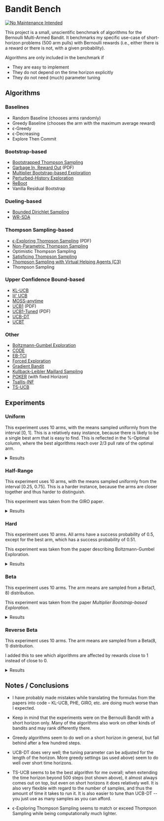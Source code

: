# Bandit Bench

[![No Maintenance Intended](http://unmaintained.tech/badge.svg)](http://unmaintained.tech/)

This project is a small, unscientific benchmark of algorithms for the Bernoulli
Multi-Armed Bandit. It benchmarks my specific use-case of short-horizon problems
(500 arm pulls) with Bernoulli rewards (i.e., either there is a reward or there
is not, with a given probability).

Algorithms are only included in the benchmark if

- They are easy to implement
- They do not depend on the time horizon explicitly
- They do not need (much) parameter tuning

## Algorithms

### Baselines

- Random Baseline (chooses arms randomly)
- Greedy Baseline (chooses the arm with the maximum average reward)
- ϵ-Greedy
- ϵ-Decreasing
- Explore Then Commit

### Bootstrap-based

- [Bootstrapped Thompson Sampling](https://arxiv.org/abs/1410.4009)
- [Garbage In, Reward Out](http://proceedings.mlr.press/v97/kveton19a/kveton19a.pdf) (PDF)
- [Multiplier Bootstrap-based Exploration](https://arxiv.org/abs/2302.01543)
- [Perturbed-History Exploration](https://arxiv.org/abs/1902.10089)
- [ReBoot](https://arxiv.org/abs/2002.08436)
- Vanilla Residual Bootstrap

### Dueling-based

- [Bounded Dirichlet Sampling](https://arxiv.org/abs/2111.09724)
- [WR-SDA](https://arxiv.org/abs/2010.14323)

### Thompson Sampling-based

- [ϵ-Exploring Thompson Sampling](https://proceedings.mlr.press/v202/jin23b/jin23b.pdf) (PDF)
- [Non-Parametric Thompson Sampling](https://proceedings.mlr.press/v117/riou20a.html)
- Optimistic Thompson Sampling
- [Satisficing Thompson Sampling](https://arxiv.org/abs/1704.09028)
- [Thompson Sampling with Virtual Helping Agents (C3)](https://arxiv.org/abs/2209.08197)
- Thompson Sampling

### Upper Confidence Bound-based

- [KL-UCB](https://arxiv.org/abs/1102.2490)
- [lil' UCB](https://arxiv.org/abs/1312.7308)
- [MOSS-anytime](http://proceedings.mlr.press/v48/degenne16.html)
- [UCB1](https://homes.di.unimi.it/~cesabian/Pubblicazioni/ml-02.pdf) (PDF)
- [UCB1-Tuned](https://homes.di.unimi.it/~cesabian/Pubblicazioni/ml-02.pdf) (PDF)
- [UCB-DT](https://arxiv.org/abs/2110.02690)
- [UCBT](https://arxiv.org/abs/2102.05263)

### Other

- [Boltzmann-Gumbel Exploration](https://arxiv.org/abs/1705.10257)
- [CODE](https://arxiv.org/abs/2310.14751)
- [EB-TCI](https://arxiv.org/abs/2206.05979)
- [Forced Exploration](https://arxiv.org/abs/2312.07285)
- [Gradient Bandit](https://arxiv.org/abs/2402.17235)
- [Kullback-Leibler Maillard Sampling](https://arxiv.org/abs/2304.14989)
- [POKER](https://link.springer.com/chapter/10.1007/11564096_42) (with fixed Horizon)
- [Tsallis-INF](https://arxiv.org/abs/1807.07623)
- [TS-UCB](https://arxiv.org/abs/2006.06372)

## Experiments

### Uniform

This experiment uses 10 arms, with the means sampled uniformly from the interval
[0, 1]. This is a relatively easy instance, because there is likely to be a
single best arm that is easy to find. This is reflected in the %-Optimal column,
where the best algorithms reach over 2/3 pull rate of the optimal arm.

<details>
<summary>Results</summary>

<!-- `> cat uniform.md` -->
<!-- BEGIN mdsh -->
| Algorithm                                                   | %-Optimal | Regret (Mean) | Regret (Median Absolute Deviation) |  Time  |
| ----------------------------------------------------------- | --------: | ------------: | ---------------------------------: | :----: |
| TS-UCB (100 samples)                                        |     72.02 |       16.8866 |                             3.3722 | 76.72s |
| TS-UCB (10 samples)                                         |     72.48 |       17.2679 |                             3.7317 | 8.45s  |
| UCB-DT (γ=1.00)                                             |     69.93 |       18.1466 |                             2.5287 | 2.43s  |
| UCB-DT (γ=0.95)                                             |     72.44 |       18.1946 |                             2.4725 | 2.92s  |
| UCB-DT (γ=0.75)                                             |     72.50 |       18.1962 |                             2.5172 | 2.79s  |
| UCB-DT (γ=0.90)                                             |     72.42 |       18.2016 |                             2.4807 | 2.85s  |
| MOSS-Anytime (α=-0.85)                                      |     69.71 |       18.8113 |                             2.5659 | 0.19s  |
| CODE (δ=0.990)                                              |     68.91 |       18.9329 |                             2.9569 | 0.37s  |
| POKER (H=10)                                                |     65.48 |       19.3526 |                             3.2000 | 0.40s  |
| POKER (H=5)                                                 |     66.34 |       19.3558 |                             2.7035 | 0.38s  |
| TS-UCB (1 samples)                                          |     71.83 |       19.5545 |                             5.3564 | 0.92s  |
| POKER (H=1)                                                 |     66.55 |       19.5748 |                             2.5553 | 0.35s  |
| Greedy                                                      |     66.26 |       19.7129 |                             2.5470 | 0.08s  |
| ϵ-Decreasing (ϵ=0.990)                                      |     66.35 |       20.7765 |                             2.7735 | 0.17s  |
| Thompson Sampling with Virtual Helping Agents (Combiner C3) |     63.16 |       21.1041 |                             6.1932 | 27.06s |
| ϵ-Greedy (ϵ=0.010)                                          |     66.18 |       21.1769 |                             2.8588 | 0.07s  |
| ϵ-Decreasing (ϵ=0.900)                                      |     66.48 |       21.2824 |                             2.8492 | 0.14s  |
| POKER (H=25)                                                |     61.38 |       21.3386 |                             6.6186 | 0.37s  |
| MOSS-Anytime (α=-0.50)                                      |     70.74 |       22.4582 |                             2.7088 | 0.23s  |
| ϵ-Greedy (ϵ=0.020)                                          |     65.99 |       22.7752 |                             3.1672 | 0.11s  |
| ϵ-Decreasing (ϵ=0.700)                                      |     66.55 |       23.6847 |                             3.3687 | 0.15s  |
| WR-SDA                                                      |     66.87 |       23.8280 |                             5.0922 | 1.64s  |
| MOSS-Anytime (α=-0.33)                                      |     69.75 |       24.4536 |                             2.6909 | 0.22s  |
| Optimistic Thompson Sampling                                |     68.80 |       25.6235 |                             7.1784 | 0.95s  |
| POKER (H=50)                                                |     56.21 |       25.6788 |                             9.6913 | 0.38s  |
| ϵ-Greedy (ϵ=0.050)                                          |     65.45 |       27.3929 |                             4.0210 | 0.12s  |
| ϵ-Exploring Thompson Sampling                               |     62.82 |       27.9018 |                             9.2377 | 0.13s  |
| UCBT                                                        |     65.40 |       28.7984 |                             4.0759 | 0.09s  |
| Thompson Sampling                                           |     66.16 |       28.8956 |                             7.1444 | 0.63s  |
| Satisficing Thompson Sampling (ϵ=0.005)                     |     65.94 |       29.0318 |                             7.1008 | 0.98s  |
| Satisficing Thompson Sampling (ϵ=0.010)                     |     65.61 |       29.3229 |                             7.0179 | 1.06s  |
| KL-UCB                                                      |     66.78 |       29.6304 |                             7.3837 | 7.62s  |
| ReBoot (r=0.25)                                             |     61.18 |       30.3599 |                             5.2731 | 0.21s  |
| CODE (δ=0.900)                                              |     54.94 |       30.6423 |                             6.5536 | 0.39s  |
| POKER (H=100)                                               |     51.57 |       30.8991 |                            12.6895 | 0.37s  |
| ϵ-Decreasing (ϵ=0.500)                                      |     65.55 |       31.3306 |                             4.6232 | 0.15s  |
| UCB1-Tuned                                                  |     62.03 |       31.6747 |                             3.6906 | 0.29s  |
| Vanilla Residual Bootstrap (init=0)                         |     59.99 |       33.1442 |                             5.4073 | 0.17s  |
| Non-Parametric Thompson Sampling                            |     63.70 |       33.7962 |                             7.1820 | 4.57s  |
| ReBoot (r=0.50)                                             |     58.58 |       34.0829 |                             5.9224 | 0.29s  |
| Bounded Dirichlet Sampling                                  |     63.86 |       34.1647 |                             7.1345 | 2.18s  |
| Satisficing Thompson Sampling (ϵ=0.050)                     |     57.19 |       35.0506 |                             6.7983 | 1.10s  |
| ϵ-Greedy (ϵ=0.100)                                          |     63.98 |       35.8380 |                             5.3322 | 0.15s  |
| Multiplier Bootstrap-based Exploration                      |     60.70 |       36.1612 |                             4.2418 | 6.33s  |
| Kullback-Leibler Maillard Sampling                          |     59.67 |       37.5162 |                             8.3979 | 0.48s  |
| Perturbed-History Exploration (a=1.1)                       |     56.96 |       37.8929 |                             5.6711 | 0.90s  |
| POKER (H=250)                                               |     46.27 |       38.6838 |                            15.5508 | 0.38s  |
| Garbage In, Reward Out (a=0.10)                             |     57.65 |       38.7302 |                             5.2772 | 0.93s  |
| Vanilla Residual Bootstrap (init=1)                         |     59.43 |       40.6304 |                             4.7837 | 0.21s  |
| Bootstrapped Thompson Sampling (J=500)                      |     40.59 |       41.9370 |                            21.7066 | 4.57s  |
| Bootstrapped Thompson Sampling (J=1000)                     |     40.88 |       41.9668 |                            21.1936 | 10.10s |
| Bootstrapped Thompson Sampling (J=100)                      |     40.77 |       42.3584 |                            21.7453 | 1.07s  |
| Bootstrapped Thompson Sampling (J=10)                       |     39.55 |       42.8224 |                            21.8677 | 0.35s  |
| Satisficing Thompson Sampling (ϵ=0.100)                     |     44.13 |       44.2992 |                            10.4673 | 1.06s  |
| lil' UCB (δ=0.100)                                          |     52.19 |       44.8365 |                             5.5606 | 0.33s  |
| Tsallis-INF                                                 |     54.25 |       46.4787 |                             5.9697 | 1.25s  |
| Forced Exploration                                          |     62.89 |       46.6666 |                             6.2607 | 0.07s  |
| ReBoot (r=0.90)                                             |     52.24 |       47.2795 |                             6.7367 | 0.31s  |
| Garbage In, Reward Out (a=0.33)                             |     51.74 |       49.2706 |                             5.5459 | 1.15s  |
| Vanilla Residual Bootstrap (init=5)                         |     55.69 |       50.7442 |                             6.1208 | 0.24s  |
| ReBoot (r=1.00)                                             |     49.90 |       51.8800 |                             6.7533 | 0.29s  |
| EB-TCI                                                      |     42.82 |       55.0174 |                            15.7714 | 0.31s  |
| Perturbed-History Exploration (a=2.1)                       |     47.44 |       56.5448 |                             6.0521 | 1.14s  |
| ETC (m=10)                                                  |     47.32 |       56.6956 |                            11.0554 | 0.13s  |
| lil' UCB (δ=0.010)                                          |     44.08 |       62.1486 |                             6.5312 | 0.34s  |
| Garbage In, Reward Out (a=1.00)                             |     43.03 |       66.4802 |                             6.9482 | 1.22s  |
| Boltzmann-Gumbel Exploration                                |     43.87 |       68.9250 |                             6.5817 | 0.33s  |
| ReBoot (r=1.50)                                             |     40.44 |       72.1794 |                             8.1305 | 0.26s  |
| lil' UCB (δ=0.001)                                          |     39.18 |       73.8291 |                             8.0325 | 0.31s  |
| ETC (m=5)                                                   |     27.93 |       78.7963 |                            24.1796 | 0.13s  |
| ReBoot (r=1.70)                                             |     37.41 |       79.4522 |                             8.9230 | 0.28s  |
| ϵ-Decreasing (ϵ=0.200)                                      |     50.82 |       81.7548 |                            11.1762 | 0.13s  |
| ETC (m=20)                                                  |     49.52 |       85.1694 |                            11.9964 | 0.14s  |
| UCB1                                                        |     34.52 |       86.8474 |                            10.2054 | 0.17s  |
| ReBoot (r=2.10)                                             |     32.31 |       92.8131 |                            10.7156 | 0.28s  |
| ETC (m=3)                                                   |     22.30 |       98.5252 |                            27.0722 | 0.14s  |
| ETC (m=25)                                                  |     41.95 |      105.2629 |                            14.8396 | 0.13s  |
| ETC (m=2)                                                   |     20.21 |      110.5641 |                            26.8868 | 0.12s  |
| Gradient Bandit                                             |     30.32 |      110.7043 |                            17.1641 | 0.35s  |
| Gradient Bandit (with baseline)                             |     31.34 |      113.5984 |                            11.7063 | 0.42s  |
| ϵ-Decreasing (ϵ=0.100)                                      |     35.59 |      127.2145 |                            17.7947 | 0.09s  |
| CODE (δ=0.050)                                              |     10.94 |      187.9726 |                            24.8420 | 0.36s  |
| Random                                                      |     10.01 |      204.0160 |                            30.3495 | 0.02s  |
<!-- END mdsh -->

</details>

### Half-Range

This experiment uses 10 arms, with the means sampled uniformly from the interval
\[0.25, 0.75\]. This is a harder instance, because the arms are closer together
and thus harder to distinguish.

This experiment was taken from the GIRO paper.

<details>
<summary>Results</summary>

<!-- `> cat half_range.md` -->
<!-- BEGIN mdsh -->
| Algorithm                                                   | %-Optimal | Regret (Mean) | Regret (Median Absolute Deviation) |  Time  |
| ----------------------------------------------------------- | --------: | ------------: | ---------------------------------: | :----: |
| UCB-DT (γ=0.90)                                             |     43.02 |       25.6120 |                             7.2004 | 2.52s  |
| UCB-DT (γ=0.95)                                             |     43.00 |       25.6319 |                             7.1816 | 2.60s  |
| UCB-DT (γ=0.75)                                             |     43.05 |       25.6700 |                             7.2075 | 2.48s  |
| Thompson Sampling with Virtual Helping Agents (Combiner C3) |     44.11 |       26.7250 |                             8.7506 | 11.73s |
| TS-UCB (100 samples)                                        |     45.02 |       26.9097 |                             6.2137 | 69.68s |
| MOSS-Anytime (α=-0.85)                                      |     40.04 |       27.3181 |                             8.7262 | 0.19s  |
| MOSS-Anytime (α=-0.50)                                      |     44.05 |       27.4891 |                             5.4358 | 0.22s  |
| CODE (δ=0.990)                                              |     39.41 |       27.7728 |                            10.1499 | 0.35s  |
| TS-UCB (10 samples)                                         |     44.55 |       27.9363 |                             5.9386 | 7.25s  |
| UCB-DT (γ=1.00)                                             |     38.52 |       28.0522 |                             9.8213 | 2.46s  |
| ϵ-Decreasing (ϵ=0.990)                                      |     38.24 |       28.1487 |                             9.6145 | 0.14s  |
| Greedy                                                      |     37.83 |       28.2076 |                             9.9996 | 0.08s  |
| ϵ-Decreasing (ϵ=0.900)                                      |     38.32 |       28.3069 |                             9.4761 | 0.14s  |
| ϵ-Decreasing (ϵ=0.700)                                      |     39.35 |       28.3077 |                             8.7988 | 0.14s  |
| POKER (H=1)                                                 |     37.76 |       28.3667 |                            10.1082 | 0.35s  |
| POKER (H=5)                                                 |     37.76 |       28.3800 |                            10.0953 | 0.38s  |
| POKER (H=10)                                                |     37.74 |       28.4050 |                            10.0473 | 0.40s  |
| ϵ-Greedy (ϵ=0.010)                                          |     38.03 |       28.4793 |                             9.7905 | 0.08s  |
| ϵ-Greedy (ϵ=0.020)                                          |     38.36 |       28.6900 |                             9.4808 | 0.12s  |
| POKER (H=25)                                                |     37.49 |       28.8412 |                             9.4550 | 0.38s  |
| ϵ-Greedy (ϵ=0.050)                                          |     39.46 |       29.3486 |                             8.7084 | 0.11s  |
| Bootstrapped Thompson Sampling (J=10)                       |     38.57 |       29.4073 |                            13.9756 | 0.36s  |
| ϵ-Decreasing (ϵ=0.500)                                      |     40.91 |       29.4333 |                             7.5048 | 0.14s  |
| MOSS-Anytime (α=-0.33)                                      |     42.29 |       29.8866 |                             5.9957 | 0.23s  |
| POKER (H=100)                                               |     38.92 |       29.9131 |                             6.5647 | 0.41s  |
| POKER (H=50)                                                |     36.98 |       30.4262 |                             8.3416 | 0.41s  |
| ϵ-Exploring Thompson Sampling                               |     40.14 |       30.7659 |                             8.9988 | 0.14s  |
| Bootstrapped Thompson Sampling (J=500)                      |     38.36 |       30.8943 |                            13.6813 | 4.56s  |
| Bootstrapped Thompson Sampling (J=100)                      |     38.23 |       30.9704 |                            13.6387 | 1.09s  |
| Bootstrapped Thompson Sampling (J=1000)                     |     37.93 |       31.2238 |                            13.7505 | 8.74s  |
| ϵ-Greedy (ϵ=0.100)                                          |     40.16 |       31.5381 |                             7.6639 | 0.11s  |
| TS-UCB (1 samples)                                          |     41.21 |       31.8313 |                             6.2230 | 0.88s  |
| UCBT                                                        |     41.92 |       32.0754 |                             5.3843 | 0.09s  |
| Forced Exploration                                          |     41.72 |       33.1699 |                             5.7046 | 0.08s  |
| POKER (H=250)                                               |     37.22 |       33.9079 |                             8.0820 | 0.43s  |
| WR-SDA                                                      |     37.74 |       34.3702 |                             7.8470 | 2.52s  |
| CODE (δ=0.900)                                              |     35.87 |       35.7202 |                            11.4984 | 0.36s  |
| UCB1-Tuned                                                  |     38.36 |       36.0304 |                             5.8517 | 0.24s  |
| ReBoot (r=0.25)                                             |     35.81 |       36.8892 |                             8.1828 | 0.20s  |
| Vanilla Residual Bootstrap (init=0)                         |     35.10 |       38.0391 |                             7.9288 | 0.17s  |
| Optimistic Thompson Sampling                                |     36.78 |       38.4207 |                             7.1289 | 0.85s  |
| Multiplier Bootstrap-based Exploration                      |     36.05 |       38.7066 |                             7.0003 | 5.81s  |
| ReBoot (r=0.50)                                             |     34.21 |       39.5480 |                             8.2009 | 0.24s  |
| ETC (m=10)                                                  |     33.45 |       40.0881 |                            11.7950 | 0.13s  |
| Thompson Sampling                                           |     35.01 |       40.5420 |                             7.5125 | 0.62s  |
| Satisficing Thompson Sampling (ϵ=0.005)                     |     34.96 |       40.5786 |                             7.5540 | 0.84s  |
| Satisficing Thompson Sampling (ϵ=0.010)                     |     34.87 |       40.6461 |                             7.5447 | 0.85s  |
| Garbage In, Reward Out (a=0.10)                             |     33.73 |       42.0945 |                             7.6013 | 1.07s  |
| Perturbed-History Exploration (a=1.1)                       |     33.49 |       42.3004 |                             7.7267 | 0.83s  |
| KL-UCB                                                      |     34.54 |       42.7149 |                             6.2245 | 7.98s  |
| EB-TCI                                                      |     30.56 |       42.8317 |                             9.3319 | 0.32s  |
| Satisficing Thompson Sampling (ϵ=0.050)                     |     32.52 |       43.1108 |                             8.0902 | 0.92s  |
| Non-Parametric Thompson Sampling                            |     33.09 |       43.6865 |                             7.5605 | 4.33s  |
| Vanilla Residual Bootstrap (init=1)                         |     32.88 |       43.7710 |                             7.4509 | 0.21s  |
| Bounded Dirichlet Sampling                                  |     32.79 |       44.7466 |                             7.9659 | 2.64s  |
| Tsallis-INF                                                 |     32.35 |       45.6862 |                             8.4068 | 1.03s  |
| lil' UCB (δ=0.100)                                          |     31.70 |       46.4287 |                             6.7023 | 0.28s  |
| Kullback-Leibler Maillard Sampling                          |     29.69 |       47.8324 |                             8.4744 | 0.51s  |
| Satisficing Thompson Sampling (ϵ=0.100)                     |     27.45 |       48.1450 |                            10.2207 | 0.95s  |
| Garbage In, Reward Out (a=0.33)                             |     30.11 |       48.1458 |                             8.0648 | 1.18s  |
| ReBoot (r=0.90)                                             |     29.34 |       48.4181 |                             8.4845 | 0.24s  |
| ϵ-Decreasing (ϵ=0.200)                                      |     33.79 |       49.1413 |                             7.5396 | 0.12s  |
| ETC (m=5)                                                   |     21.32 |       50.0278 |                            17.6885 | 0.14s  |
| ReBoot (r=1.00)                                             |     27.89 |       50.9352 |                             8.6898 | 0.26s  |
| ETC (m=20)                                                  |     31.24 |       51.1732 |                             8.6350 | 0.14s  |
| Perturbed-History Exploration (a=2.1)                       |     27.91 |       52.2188 |                             8.4423 | 0.98s  |
| Vanilla Residual Bootstrap (init=5)                         |     28.26 |       53.2834 |                             8.4062 | 0.24s  |
| ETC (m=25)                                                  |     32.18 |       56.3820 |                             8.2546 | 0.14s  |
| lil' UCB (δ=0.010)                                          |     25.83 |       56.9410 |                             8.2814 | 0.29s  |
| Garbage In, Reward Out (a=1.00)                             |     25.12 |       57.7304 |                             9.1152 | 1.17s  |
| Boltzmann-Gumbel Exploration                                |     25.61 |       58.0539 |                             8.8928 | 0.32s  |
| ReBoot (r=1.50)                                             |     22.85 |       61.0890 |                             9.6647 | 0.29s  |
| lil' UCB (δ=0.001)                                          |     22.85 |       62.7995 |                             9.1698 | 0.26s  |
| ReBoot (r=1.70)                                             |     21.38 |       64.4112 |                            10.0761 | 0.30s  |
| UCB1                                                        |     20.42 |       68.0927 |                            10.1489 | 0.15s  |
| ϵ-Decreasing (ϵ=0.100)                                      |     24.60 |       68.8686 |                             9.8576 | 0.07s  |
| ReBoot (r=2.10)                                             |     19.16 |       69.7726 |                            10.8419 | 0.30s  |
| ETC (m=3)                                                   |     15.41 |       69.9994 |                            18.3348 | 0.13s  |
| Gradient Bandit                                             |     19.00 |       75.4704 |                            12.4808 | 0.38s  |
| Gradient Bandit (with baseline)                             |     18.51 |       77.0723 |                            10.7145 | 0.43s  |
| ETC (m=2)                                                   |     15.27 |       80.4676 |                            18.0151 | 0.10s  |
| Random                                                      |     10.01 |      102.0080 |                            15.1748 | 0.02s  |
| CODE (δ=0.050)                                              |     10.00 |      102.0185 |                            14.8649 | 0.37s  |
<!-- END mdsh -->

</details>

### Hard

This experiment uses 10 arms. All arms have a success probability of 0.5, except
for the best arm, which has a success probability of 0.51.

This experiment was taken from the paper describing Boltzmann-Gumbel Exploration.

<details>
<summary>Results</summary>

<!-- `> cat hard.md` -->
<!-- BEGIN mdsh -->
| Algorithm                                                   | %-Optimal | Regret (Mean) | Regret (Median Absolute Deviation) |  Time  |
| ----------------------------------------------------------- | --------: | ------------: | ---------------------------------: | :----: |
| POKER (H=100)                                               |     18.10 |        4.0949 |                             0.1700 | 0.39s  |
| Greedy                                                      |     17.00 |        4.1498 |                             0.1100 | 0.09s  |
| POKER (H=10)                                                |     17.00 |        4.1498 |                             0.1100 | 0.37s  |
| POKER (H=1)                                                 |     17.00 |        4.1498 |                             0.1100 | 0.34s  |
| POKER (H=25)                                                |     17.00 |        4.1498 |                             0.1100 | 0.38s  |
| POKER (H=5)                                                 |     17.00 |        4.1498 |                             0.1100 | 0.38s  |
| POKER (H=50)                                                |     17.00 |        4.1499 |                             0.1100 | 0.38s  |
| ϵ-Decreasing (ϵ=0.990)                                      |     16.90 |        4.1552 |                             0.1000 | 0.17s  |
| ϵ-Decreasing (ϵ=0.900)                                      |     16.80 |        4.1598 |                             0.1000 | 0.17s  |
| ϵ-Greedy (ϵ=0.010)                                          |     16.64 |        4.1682 |                             0.1000 | 0.10s  |
| ϵ-Decreasing (ϵ=0.700)                                      |     16.29 |        4.1854 |                             0.1000 | 0.16s  |
| ϵ-Greedy (ϵ=0.020)                                          |     16.25 |        4.1873 |                             0.1000 | 0.15s  |
| ϵ-Greedy (ϵ=0.050)                                          |     15.11 |        4.2447 |                             0.0900 | 0.17s  |
| ϵ-Decreasing (ϵ=0.500)                                      |     14.77 |        4.2614 |                             0.0800 | 0.16s  |
| ϵ-Decreasing (ϵ=0.200)                                      |     14.05 |        4.2973 |                             0.1600 | 0.14s  |
| ϵ-Greedy (ϵ=0.100)                                          |     13.97 |        4.3014 |                             0.0800 | 0.15s  |
| ϵ-Exploring Thompson Sampling                               |     13.74 |        4.3130 |                             0.1100 | 0.16s  |
| Forced Exploration                                          |     13.53 |        4.3235 |                             0.1000 | 0.09s  |
| UCB-DT (γ=0.90)                                             |     13.27 |        4.3365 |                             0.1000 | 2.90s  |
| UCB-DT (γ=0.95)                                             |     13.27 |        4.3365 |                             0.1000 | 2.86s  |
| UCB-DT (γ=1.00)                                             |     13.19 |        4.3406 |                             0.1200 | 2.88s  |
| UCB-DT (γ=0.75)                                             |     13.05 |        4.3474 |                             0.1000 | 2.78s  |
| MOSS-Anytime (α=-0.33)                                      |     13.00 |        4.3502 |                             0.2000 | 0.25s  |
| MOSS-Anytime (α=-0.85)                                      |     12.95 |        4.3526 |                             0.1800 | 0.20s  |
| MOSS-Anytime (α=-0.50)                                      |     12.94 |        4.3532 |                             0.1700 | 0.25s  |
| POKER (H=250)                                               |     12.40 |        4.3802 |                             0.2500 | 0.41s  |
| TS-UCB (100 samples)                                        |     12.17 |        4.3915 |                             0.2500 | 79.81s |
| UCBT                                                        |     12.17 |        4.3916 |                             0.4200 | 0.10s  |
| ϵ-Decreasing (ϵ=0.100)                                      |     11.91 |        4.4043 |                             0.1500 | 0.08s  |
| Bootstrapped Thompson Sampling (J=10)                       |     11.83 |        4.4083 |                             0.1600 | 0.37s  |
| Bootstrapped Thompson Sampling (J=500)                      |     11.80 |        4.4101 |                             0.3400 | 4.35s  |
| Bootstrapped Thompson Sampling (J=1000)                     |     11.78 |        4.4109 |                             0.3400 | 8.90s  |
| Bootstrapped Thompson Sampling (J=100)                      |     11.76 |        4.4118 |                             0.3100 | 1.10s  |
| EB-TCI                                                      |     11.56 |        4.4218 |                             0.4400 | 0.37s  |
| WR-SDA                                                      |     11.52 |        4.4238 |                             0.3200 | 2.00s  |
| TS-UCB (10 samples)                                         |     11.46 |        4.4271 |                             0.2500 | 8.29s  |
| Thompson Sampling with Virtual Helping Agents (Combiner C3) |     11.45 |        4.4276 |                             0.2600 | 5.29s  |
| Vanilla Residual Bootstrap (init=0)                         |     11.42 |        4.4292 |                             0.3500 | 0.20s  |
| CODE (δ=0.900)                                              |     11.39 |        4.4305 |                             0.4900 | 0.44s  |
| ReBoot (r=0.25)                                             |     11.38 |        4.4311 |                             0.3500 | 0.23s  |
| ReBoot (r=0.50)                                             |     11.34 |        4.4329 |                             0.3800 | 0.30s  |
| TS-UCB (1 samples)                                          |     11.21 |        4.4395 |                             0.2400 | 1.04s  |
| CODE (δ=0.990)                                              |     11.21 |        4.4397 |                             0.1200 | 0.42s  |
| Optimistic Thompson Sampling                                |     11.20 |        4.4399 |                             0.3000 | 1.02s  |
| Garbage In, Reward Out (a=0.10)                             |     11.16 |        4.4418 |                             0.3400 | 1.37s  |
| Non-Parametric Thompson Sampling                            |     11.16 |        4.4422 |                             0.3400 | 4.87s  |
| Satisficing Thompson Sampling (ϵ=0.010)                     |     11.15 |        4.4425 |                             0.3400 | 1.07s  |
| Satisficing Thompson Sampling (ϵ=0.005)                     |     11.15 |        4.4426 |                             0.3300 | 1.04s  |
| Thompson Sampling                                           |     11.14 |        4.4429 |                             0.3300 | 0.75s  |
| Perturbed-History Exploration (a=1.1)                       |     11.13 |        4.4433 |                             0.3600 | 1.06s  |
| Multiplier Bootstrap-based Exploration                      |     11.12 |        4.4439 |                             0.3100 | 6.46s  |
| Vanilla Residual Bootstrap (init=1)                         |     11.11 |        4.4443 |                             0.3500 | 0.27s  |
| Satisficing Thompson Sampling (ϵ=0.050)                     |     11.09 |        4.4454 |                             0.4000 | 1.12s  |
| Garbage In, Reward Out (a=0.33)                             |     11.04 |        4.4480 |                             0.3800 | 1.48s  |
| Tsallis-INF                                                 |     11.01 |        4.4497 |                             0.2700 | 1.24s  |
| KL-UCB                                                      |     10.99 |        4.4505 |                             0.2800 | 9.09s  |
| ReBoot (r=0.90)                                             |     10.94 |        4.4528 |                             0.3800 | 0.31s  |
| Kullback-Leibler Maillard Sampling                          |     10.91 |        4.4544 |                             0.3500 | 0.63s  |
| Perturbed-History Exploration (a=2.1)                       |     10.89 |        4.4557 |                             0.3400 | 1.32s  |
| Vanilla Residual Bootstrap (init=5)                         |     10.85 |        4.4574 |                             0.2700 | 0.28s  |
| lil' UCB (δ=0.100)                                          |     10.85 |        4.4575 |                             0.2600 | 0.33s  |
| ReBoot (r=1.00)                                             |     10.84 |        4.4578 |                             0.3500 | 0.31s  |
| Bounded Dirichlet Sampling                                  |     10.83 |        4.4586 |                             0.3100 | 2.41s  |
| UCB1-Tuned                                                  |     10.74 |        4.4632 |                             0.2400 | 0.30s  |
| Satisficing Thompson Sampling (ϵ=0.100)                     |     10.72 |        4.4641 |                             0.3100 | 1.14s  |
| lil' UCB (δ=0.010)                                          |     10.70 |        4.4651 |                             0.2200 | 0.34s  |
| Boltzmann-Gumbel Exploration                                |     10.67 |        4.4663 |                             0.2700 | 0.32s  |
| Garbage In, Reward Out (a=1.00)                             |     10.66 |        4.4669 |                             0.2600 | 1.42s  |
| lil' UCB (δ=0.001)                                          |     10.54 |        4.4730 |                             0.2000 | 0.29s  |
| ReBoot (r=1.50)                                             |     10.49 |        4.4756 |                             0.2100 | 0.31s  |
| ReBoot (r=1.70)                                             |     10.40 |        4.4798 |                             0.1800 | 0.28s  |
| ReBoot (r=2.10)                                             |     10.29 |        4.4854 |                             0.1400 | 0.30s  |
| ETC (m=25)                                                  |     10.27 |        4.4863 |                             0.0000 | 0.18s  |
| Gradient Bandit                                             |     10.27 |        4.4866 |                             0.1300 | 0.41s  |
| UCB1                                                        |     10.23 |        4.4883 |                             0.1600 | 0.15s  |
| Gradient Bandit (with baseline)                             |     10.23 |        4.4887 |                             0.1100 | 0.48s  |
| ETC (m=5)                                                   |     10.11 |        4.4943 |                             0.0000 | 0.17s  |
| ETC (m=20)                                                  |     10.11 |        4.4946 |                             0.0000 | 0.17s  |
| ETC (m=2)                                                   |     10.04 |        4.4982 |                             0.4300 | 0.10s  |
| ETC (m=3)                                                   |     10.04 |        4.4982 |                             0.4300 | 0.17s  |
| Random                                                      |     10.02 |        4.4992 |                             0.0500 | 0.02s  |
| CODE (δ=0.050)                                              |     10.00 |        4.5000 |                             0.0000 | 0.45s  |
| ETC (m=10)                                                  |      9.94 |        4.5030 |                             0.0000 | 0.17s  |
<!-- END mdsh -->

</details>

### Beta

This experiment uses 10 arms. The arm means are sampled from a Beta(1, 8) distribution.

This experiment was taken from the paper *Multiplier Bootstrap-based Exploration*.

<details>
<summary>Results</summary>

<!-- `> cat beta.md` -->
<!-- BEGIN mdsh -->
| Algorithm                                                   | %-Optimal | Regret (Mean) | Regret (Median Absolute Deviation) |  Time  |
| ----------------------------------------------------------- | --------: | ------------: | ---------------------------------: | :----: |
| MOSS-Anytime (α=-0.85)                                      |     54.95 |       22.2898 |                             5.6517 | 0.21s  |
| UCB-DT (γ=0.75)                                             |     54.64 |       22.4071 |                             6.1492 | 2.60s  |
| UCB-DT (γ=0.90)                                             |     54.45 |       22.4627 |                             6.1571 | 2.68s  |
| UCB-DT (γ=0.95)                                             |     54.39 |       22.4968 |                             6.1852 | 2.68s  |
| UCB-DT (γ=1.00)                                             |     53.32 |       22.6778 |                             7.3649 | 2.62s  |
| Thompson Sampling with Virtual Helping Agents (Combiner C3) |     56.94 |       22.9408 |                             7.1147 | 19.38s |
| CODE (δ=0.990)                                              |     51.11 |       23.5974 |                             9.3932 | 0.40s  |
| MOSS-Anytime (α=-0.50)                                      |     56.24 |       24.1465 |                             4.0881 | 0.25s  |
| TS-UCB (100 samples)                                        |     56.12 |       24.7437 |                             4.2837 | 82.85s |
| ReBoot (r=0.25)                                             |     52.26 |       24.7586 |                             8.6759 | 0.23s  |
| MOSS-Anytime (α=-0.33)                                      |     54.80 |       26.1464 |                             4.2098 | 0.27s  |
| TS-UCB (10 samples)                                         |     54.96 |       26.2734 |                             4.2721 | 8.67s  |
| UCBT                                                        |     47.49 |       28.8558 |                             8.0049 | 0.11s  |
| ReBoot (r=0.50)                                             |     51.44 |       28.9633 |                             6.3791 | 0.30s  |
| TS-UCB (1 samples)                                          |     52.69 |       29.2908 |                             4.9082 | 1.08s  |
| ϵ-Decreasing (ϵ=0.500)                                      |     45.66 |       30.9426 |                            10.3885 | 0.17s  |
| Bootstrapped Thompson Sampling (J=10)                       |     49.88 |       31.1623 |                             6.5576 | 0.45s  |
| Forced Exploration                                          |     48.86 |       31.4112 |                             9.0715 | 0.10s  |
| Multiplier Bootstrap-based Exploration                      |     49.17 |       32.4139 |                             6.0942 | 6.42s  |
| ϵ-Decreasing (ϵ=0.700)                                      |     42.88 |       32.7340 |                            12.0469 | 0.17s  |
| ϵ-Exploring Thompson Sampling                               |     44.38 |       33.2239 |                            12.5400 | 0.17s  |
| ϵ-Greedy (ϵ=0.100)                                          |     44.10 |       33.2831 |                            11.8153 | 0.15s  |
| ϵ-Greedy (ϵ=0.050)                                          |     42.23 |       33.7998 |                            13.3609 | 0.15s  |
| UCB1-Tuned                                                  |     48.22 |       34.0173 |                             5.5690 | 0.29s  |
| Bootstrapped Thompson Sampling (J=100)                      |     47.17 |       34.7044 |                             6.3147 | 1.22s  |
| Garbage In, Reward Out (a=0.10)                             |     46.53 |       35.1309 |                             6.4203 | 1.02s  |
| Bootstrapped Thompson Sampling (J=500)                      |     46.87 |       35.1931 |                             6.3344 | 5.46s  |
| Bootstrapped Thompson Sampling (J=1000)                     |     46.77 |       35.2492 |                             6.3528 | 10.85s |
| Vanilla Residual Bootstrap (init=1)                         |     46.87 |       35.3194 |                             6.1483 | 0.27s  |
| ϵ-Decreasing (ϵ=0.900)                                      |     40.31 |       35.3717 |                            14.8777 | 0.17s  |
| Optimistic Thompson Sampling                                |     47.14 |       35.7522 |                             6.0706 | 1.09s  |
| ϵ-Greedy (ϵ=0.020)                                          |     39.94 |       35.9324 |                            16.4079 | 0.15s  |
| ϵ-Decreasing (ϵ=0.990)                                      |     39.46 |       36.2891 |                            16.3213 | 0.17s  |
| Vanilla Residual Bootstrap (init=0)                         |     39.16 |       36.6560 |                            16.2068 | 0.20s  |
| ETC (m=5)                                                   |     39.97 |       37.5465 |                            17.0296 | 0.17s  |
| Thompson Sampling                                           |     45.10 |       37.7381 |                             6.5241 | 0.78s  |
| Satisficing Thompson Sampling (ϵ=0.005)                     |     45.09 |       37.7390 |                             6.4866 | 1.05s  |
| ϵ-Greedy (ϵ=0.010)                                          |     38.41 |       37.7394 |                            18.4671 | 0.11s  |
| Satisficing Thompson Sampling (ϵ=0.010)                     |     44.99 |       37.8316 |                             6.5136 | 1.09s  |
| KL-UCB                                                      |     44.75 |       37.9754 |                             5.7666 | 8.65s  |
| ETC (m=10)                                                  |     40.33 |       38.9869 |                            13.6763 | 0.17s  |
| Non-Parametric Thompson Sampling                            |     43.90 |       39.3507 |                             6.7160 | 4.82s  |
| Greedy                                                      |     36.66 |       39.9099 |                            21.7087 | 0.11s  |
| Bounded Dirichlet Sampling                                  |     43.54 |       39.9645 |                             6.6454 | 2.88s  |
| CODE (δ=0.900)                                              |     40.61 |       40.2050 |                            13.2482 | 0.46s  |
| ReBoot (r=0.90)                                             |     42.54 |       40.7881 |                             7.1968 | 0.29s  |
| Satisficing Thompson Sampling (ϵ=0.050)                     |     41.59 |       40.8984 |                             7.1496 | 1.12s  |
| WR-SDA                                                      |     36.73 |       41.0443 |                            19.6162 | 3.22s  |
| POKER (H=100)                                               |     36.39 |       41.3770 |                            22.1022 | 0.36s  |
| POKER (H=250)                                               |     36.40 |       41.3832 |                            21.9572 | 0.31s  |
| POKER (H=50)                                                |     36.31 |       41.4064 |                            22.3819 | 0.31s  |
| POKER (H=25)                                                |     36.24 |       41.4405 |                            22.6058 | 0.34s  |
| Kullback-Leibler Maillard Sampling                          |     40.83 |       41.4463 |                             7.5405 | 0.60s  |
| POKER (H=10)                                                |     36.05 |       41.5399 |                            23.0560 | 0.34s  |
| POKER (H=5)                                                 |     35.92 |       41.6486 |                            23.3861 | 0.31s  |
| POKER (H=1)                                                 |     35.72 |       41.8819 |                            23.9184 | 0.25s  |
| Perturbed-History Exploration (a=1.1)                       |     40.79 |       42.7866 |                             7.3646 | 1.06s  |
| ReBoot (r=1.00)                                             |     40.65 |       43.3432 |                             7.6618 | 0.29s  |
| ϵ-Decreasing (ϵ=0.200)                                      |     41.58 |       44.0842 |                            11.9547 | 0.14s  |
| Garbage In, Reward Out (a=0.33)                             |     38.75 |       45.1922 |                             7.8091 | 1.30s  |
| ETC (m=3)                                                   |     33.51 |       45.7840 |                            28.1017 | 0.16s  |
| ETC (m=20)                                                  |     37.94 |       47.1134 |                            13.4466 | 0.18s  |
| Satisficing Thompson Sampling (ϵ=0.100)                     |     33.63 |       48.2505 |                             9.6052 | 1.15s  |
| lil' UCB (δ=0.100)                                          |     36.34 |       48.6046 |                             7.3285 | 0.33s  |
| ETC (m=25)                                                  |     37.82 |       51.7141 |                            13.9357 | 0.19s  |
| ETC (m=2)                                                   |     29.53 |       53.1694 |                            28.6333 | 0.12s  |
| ReBoot (r=1.50)                                             |     33.20 |       53.6329 |                            10.8113 | 0.29s  |
| Perturbed-History Exploration (a=2.1)                       |     32.69 |       53.7141 |                             9.5801 | 1.35s  |
| Tsallis-INF                                                 |     32.39 |       54.7917 |                            11.3371 | 1.36s  |
| Vanilla Residual Bootstrap (init=5)                         |     31.29 |       56.3702 |                            10.3022 | 0.23s  |
| ReBoot (r=1.70)                                             |     30.99 |       56.8129 |                            12.0371 | 0.29s  |
| Garbage In, Reward Out (a=1.00)                             |     29.48 |       58.3347 |                            11.5697 | 1.47s  |
| Boltzmann-Gumbel Exploration                                |     29.89 |       58.4917 |                            11.5794 | 0.39s  |
| lil' UCB (δ=0.010)                                          |     29.25 |       58.7242 |                            11.2953 | 0.33s  |
| EB-TCI                                                      |     24.42 |       59.0388 |                            22.7179 | 0.33s  |
| ϵ-Decreasing (ϵ=0.100)                                      |     30.85 |       61.5675 |                            16.7498 | 0.09s  |
| ReBoot (r=2.10)                                             |     27.57 |       61.9376 |                            14.1671 | 0.30s  |
| lil' UCB (δ=0.001)                                          |     25.41 |       64.5631 |                            14.7753 | 0.29s  |
| UCB1                                                        |     22.31 |       69.6096 |                            17.0817 | 0.18s  |
| Gradient Bandit                                             |     20.28 |       74.1103 |                            17.5927 | 0.41s  |
| Gradient Bandit (with baseline)                             |     19.93 |       74.7782 |                            17.8747 | 0.49s  |
| Random                                                      |      9.99 |       93.1436 |                            26.0904 | 0.02s  |
| CODE (δ=0.050)                                              |     10.00 |       93.1468 |                            25.9588 | 0.41s  |
<!-- END mdsh -->

</details>

### Reverse Beta

This experiment uses 10 arms. The arm means are sampled from a Beta(8, 1) distribution.

I added this to see which algorithms are affected by rewards close to 1 instead of close to 0.

<details>
<summary>Results</summary>

<!-- `> cat reverse_beta.md` -->
<!-- BEGIN mdsh -->
| Algorithm                                                   | %-Optimal | Regret (Mean) | Regret (Median Absolute Deviation) |  Time  |
| ----------------------------------------------------------- | --------: | ------------: | ---------------------------------: | :----: |
| TS-UCB (100 samples)                                        |     57.85 |        6.9470 |                             2.3223 | 74.34s |
| TS-UCB (10 samples)                                         |     57.75 |        7.2685 |                             2.1360 | 7.11s  |
| POKER (H=5)                                                 |     55.21 |        7.8042 |                             1.8429 | 0.36s  |
| TS-UCB (1 samples)                                          |     57.78 |        7.8597 |                             1.9439 | 0.84s  |
| POKER (H=1)                                                 |     56.13 |        8.0894 |                             1.7428 | 0.33s  |
| POKER (H=10)                                                |     48.12 |        8.3258 |                             2.2912 | 0.37s  |
| UCB-DT (γ=1.00)                                             |     55.66 |        8.4709 |                             1.4837 | 2.87s  |
| UCB-DT (γ=0.90)                                             |     55.84 |        8.5612 |                             1.5143 | 2.83s  |
| UCB-DT (γ=0.95)                                             |     55.76 |        8.5784 |                             1.5121 | 2.85s  |
| Greedy                                                      |     53.82 |        8.6471 |                             1.5273 | 0.09s  |
| UCB-DT (γ=0.75)                                             |     55.91 |        8.6739 |                             1.5558 | 2.78s  |
| ϵ-Decreasing (ϵ=0.990)                                      |     53.57 |        8.8897 |                             1.5610 | 0.16s  |
| ϵ-Decreasing (ϵ=0.900)                                      |     53.45 |        9.0268 |                             1.5815 | 0.16s  |
| ϵ-Greedy (ϵ=0.010)                                          |     53.34 |        9.0561 |                             1.5947 | 0.10s  |
| Optimistic Thompson Sampling                                |     54.95 |        9.3835 |                             3.1222 | 0.99s  |
| ϵ-Greedy (ϵ=0.020)                                          |     52.84 |        9.4814 |                             1.6900 | 0.14s  |
| CODE (δ=0.990)                                              |     48.81 |        9.4822 |                             1.7486 | 0.44s  |
| ϵ-Decreasing (ϵ=0.700)                                      |     52.78 |        9.6599 |                             1.7204 | 0.16s  |
| WR-SDA                                                      |     52.23 |       10.2123 |                             2.7845 | 1.02s  |
| POKER (H=50)                                                |     41.34 |       10.6033 |                             2.7010 | 0.36s  |
| POKER (H=25)                                                |     41.02 |       10.6190 |                             2.7176 | 0.36s  |
| POKER (H=100)                                               |     41.56 |       10.6923 |                             2.7973 | 0.36s  |
| ϵ-Greedy (ϵ=0.050)                                          |     51.57 |       10.7107 |                             1.9386 | 0.14s  |
| POKER (H=250)                                               |     42.10 |       10.8128 |                             2.8381 | 0.35s  |
| ϵ-Exploring Thompson Sampling                               |     45.15 |       10.8883 |                             4.0500 | 0.15s  |
| MOSS-Anytime (α=-0.85)                                      |     50.92 |       11.2098 |                             1.9147 | 0.21s  |
| ϵ-Decreasing (ϵ=0.500)                                      |     50.84 |       11.5088 |                             2.0720 | 0.16s  |
| KL-UCB                                                      |     51.49 |       11.6751 |                             3.5785 | 7.16s  |
| Thompson Sampling                                           |     48.51 |       12.4396 |                             2.7769 | 0.60s  |
| Thompson Sampling with Virtual Helping Agents (Combiner C3) |     37.00 |       12.6026 |                             4.1618 | 15.55s |
| Satisficing Thompson Sampling (ϵ=0.005)                     |     47.58 |       12.6638 |                             2.7907 | 0.86s  |
| ϵ-Greedy (ϵ=0.100)                                          |     49.34 |       12.7974 |                             2.3308 | 0.13s  |
| Satisficing Thompson Sampling (ϵ=0.010)                     |     45.49 |       13.1710 |                             2.8249 | 0.91s  |
| Non-Parametric Thompson Sampling                            |     47.46 |       13.6038 |                             4.3455 | 4.90s  |
| Forced Exploration                                          |     48.30 |       13.9900 |                             2.5181 | 0.10s  |
| Bounded Dirichlet Sampling                                  |     45.58 |       14.5418 |                             4.6561 | 2.53s  |
| Kullback-Leibler Maillard Sampling                          |     43.53 |       15.1294 |                             5.1731 | 0.57s  |
| MOSS-Anytime (α=-0.50)                                      |     44.06 |       15.3933 |                             2.1697 | 0.26s  |
| MOSS-Anytime (α=-0.33)                                      |     40.99 |       17.0540 |                             2.2724 | 0.27s  |
| UCBT                                                        |     32.33 |       18.1863 |                             6.0728 | 0.10s  |
| Satisficing Thompson Sampling (ϵ=0.050)                     |     23.97 |       18.9613 |                             5.2597 | 0.91s  |
| EB-TCI                                                      |     35.93 |       19.7395 |                             5.2415 | 0.33s  |
| ReBoot (r=0.25)                                             |     34.89 |       19.9697 |                             3.1894 | 0.25s  |
| Vanilla Residual Bootstrap (init=0)                         |     33.47 |       21.5207 |                             3.2212 | 0.19s  |
| Multiplier Bootstrap-based Exploration                      |     28.45 |       22.2710 |                             3.5416 | 6.49s  |
| ETC (m=20)                                                  |     33.55 |       22.3233 |                             4.2529 | 0.18s  |
| ETC (m=10)                                                  |     27.09 |       22.3539 |                             6.4168 | 0.18s  |
| ReBoot (r=0.50)                                             |     30.87 |       22.5161 |                             3.8147 | 0.30s  |
| ϵ-Decreasing (ϵ=0.200)                                      |     38.74 |       22.6530 |                             4.3599 | 0.14s  |
| UCB1-Tuned                                                  |     25.07 |       22.9077 |                             3.4824 | 0.31s  |
| Vanilla Residual Bootstrap (init=1)                         |     31.19 |       23.1578 |                             3.3412 | 0.26s  |
| Tsallis-INF                                                 |     26.30 |       23.2635 |                             4.3108 | 1.20s  |
| Vanilla Residual Bootstrap (init=5)                         |     30.48 |       23.8825 |                             3.5154 | 0.26s  |
| Garbage In, Reward Out (a=0.10)                             |     26.82 |       23.9510 |                             3.8778 | 1.08s  |
| Perturbed-History Exploration (a=1.1)                       |     24.17 |       24.8624 |                             4.3134 | 1.13s  |
| Satisficing Thompson Sampling (ϵ=0.100)                     |     12.50 |       26.5896 |                             8.8139 | 0.92s  |
| ETC (m=25)                                                  |     28.64 |       27.0247 |                             5.2417 | 0.17s  |
| CODE (δ=0.900)                                              |     16.26 |       27.7259 |                             4.4425 | 0.52s  |
| Garbage In, Reward Out (a=0.33)                             |     21.22 |       28.0093 |                             4.7583 | 1.54s  |
| Bootstrapped Thompson Sampling (J=500)                      |     17.05 |       28.0954 |                            16.5475 | 5.55s  |
| Bootstrapped Thompson Sampling (J=1000)                     |     16.11 |       28.1867 |                            16.6249 | 11.13s |
| ReBoot (r=0.90)                                             |     24.08 |       28.2376 |                             5.0547 | 0.26s  |
| lil' UCB (δ=0.100)                                          |     19.19 |       28.5694 |                             4.7509 | 0.33s  |
| Bootstrapped Thompson Sampling (J=100)                      |     15.82 |       29.0489 |                            16.7117 | 1.18s  |
| ReBoot (r=1.00)                                             |     22.53 |       29.7884 |                             5.3791 | 0.23s  |
| Bootstrapped Thompson Sampling (J=10)                       |     15.12 |       30.0861 |                            17.7177 | 0.41s  |
| Perturbed-History Exploration (a=2.1)                       |     18.72 |       30.3983 |                             5.2058 | 1.14s  |
| lil' UCB (δ=0.010)                                          |     16.72 |       32.2288 |                             5.5208 | 0.32s  |
| Garbage In, Reward Out (a=1.00)                             |     17.26 |       32.4632 |                             5.6672 | 1.43s  |
| ϵ-Decreasing (ϵ=0.100)                                      |     27.51 |       32.6383 |                             6.3517 | 0.09s  |
| Boltzmann-Gumbel Exploration                                |     17.44 |       32.7460 |                             5.6438 | 0.38s  |
| lil' UCB (δ=0.001)                                          |     15.51 |       34.2797 |                             5.8524 | 0.29s  |
| ReBoot (r=1.50)                                             |     18.20 |       35.2644 |                             6.5573 | 0.23s  |
| UCB1                                                        |     14.55 |       36.1248 |                             6.3580 | 0.17s  |
| ReBoot (r=1.70)                                             |     17.25 |       36.7828 |                             6.9301 | 0.24s  |
| ReBoot (r=2.10)                                             |     15.90 |       39.2124 |                             7.5247 | 0.24s  |
| Gradient Bandit                                             |     13.72 |       39.5229 |                             8.1141 | 0.42s  |
| Gradient Bandit (with baseline)                             |     13.15 |       40.8926 |                             7.4944 | 0.50s  |
| ETC (m=5)                                                   |     12.36 |       41.7571 |                             9.1900 | 0.19s  |
| ETC (m=3)                                                   |     12.03 |       43.5920 |                             9.6906 | 0.19s  |
| ETC (m=2)                                                   |     11.03 |       45.2564 |                             9.3287 | 0.13s  |
| CODE (δ=0.050)                                              |     10.00 |       49.2639 |                             9.8811 | 0.44s  |
| Random                                                      |      9.99 |       49.2870 |                            10.0029 | 0.02s  |
<!-- END mdsh -->

</details>

## Notes / Conclusions

- I have probably made mistakes while translating the formulas from the papers
  into code – KL-UCB, PHE, GIRO, etc. are doing much worse than I expected.

- Keep in mind that the experiments were on the Bernoulli Bandit with a short
  horizon only. Many of the algorithms also work on other kinds of bandits and
  may rank differently there.

- Greedy algorithms seem to do well on a short horizon in general, but fall
  behind after a few hundred steps.

- UCB-DT does very well; the tuning parameter can be adjusted for the length
  of the horizon. More greedy settings (as used above) seem to do well over
  short time horizons.

- TS-UCB seems to be the best algorithm for me overall; when extending the time
  horizon beyond 500 steps (not shown above), it almost always comes out on top,
  but even on short horizons it does relatively well. It is also very flexible
  with regard to the number of samples, and thus the amount of time it takes to
  run it. It is also easier to tune than UCB-DT -- you just use as many samples
  as you can afford.

- ϵ-Exploring Thompson Sampling seems to match or exceed Thompson Sampling
  while being computationally much lighter.
